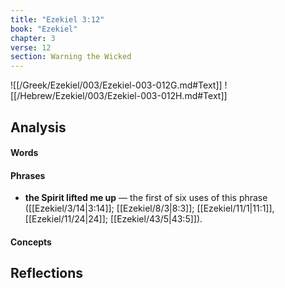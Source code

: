 ```yaml
---
title: "Ezekiel 3:12"
book: "Ezekiel"
chapter: 3
verse: 12
section: Warning the Wicked
---
```

![[/Greek/Ezekiel/003/Ezekiel-003-012G.md#Text]]
![[/Hebrew/Ezekiel/003/Ezekiel-003-012H.md#Text]]

## Analysis

#### Words

#### Phrases
- **the Spirit lifted me up** — the first of six uses of this phrase ([[Ezekiel/3/14|3:14]]; [[Ezekiel/8/3|8:3]]; [[Ezekiel/11/1|11:1]],[[Ezekiel/11/24|24]]; [[Ezekiel/43/5|43:5]]).

#### Concepts

## Reflections
